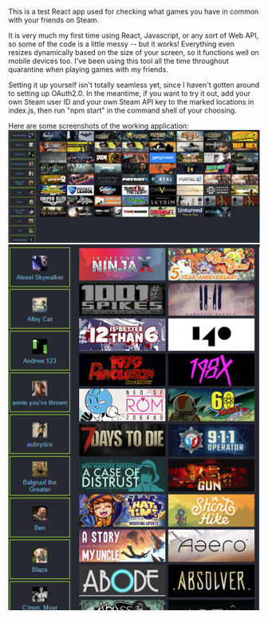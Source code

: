 This is a test React app used for checking what games you have in common with your friends on Steam.

It is very much my first time using React, Javascript, or any sort of Web API, so some of the code is a little messy -- but it works! Everything even resizes dynamically based on the size of your screen, so it functions well on mobile devices too. I've been using this tool all the time throughout quarantine when playing games with my friends.

Setting it up yourself isn't totally seamless yet, since I haven't gotten around to setting up OAuth2.0.
In the meantime, if you want to try it out, add your own Steam user ID and your own Steam API key to the marked locations in index.js, then run "npm start" in the command shell of your choosing.

Here are some screenshots of the working application:
![](wide_view.png)
![](narrow_view.png)
